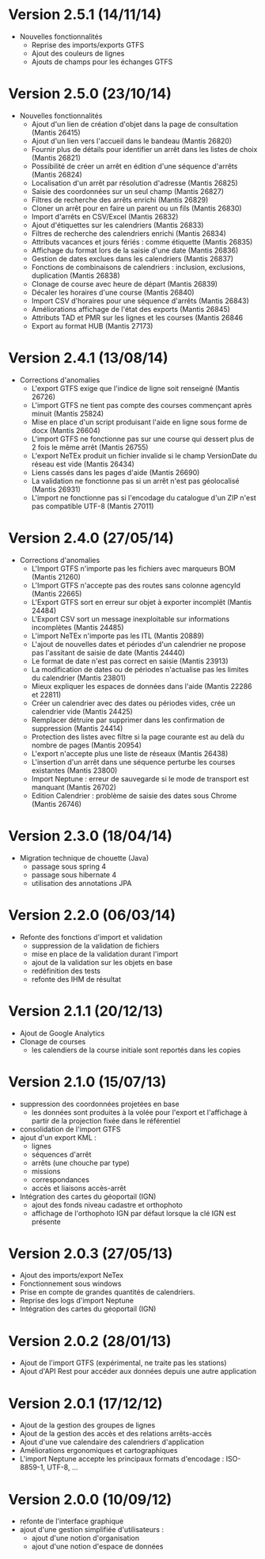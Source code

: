 # Version 2.5.1 (14/11/14)
* Nouvelles fonctionnalités
  * Reprise des imports/exports GTFS
  * Ajout des couleurs de lignes
  * Ajouts de champs pour les échanges GTFS 

# Version 2.5.0 (23/10/14)
* Nouvelles fonctionnalités
  * Ajout d'un lien de création d'objet dans la page de consultation (Mantis 26415)
  * Ajout d'un lien vers l'accueil dans le bandeau (Mantis 26820)
  * Fournir plus de détails pour identifier un arrêt dans les listes de choix (Mantis 26821)
  * Possibilité de créer un arrêt en édition d'une séquence d'arrêts (Mantis 26824)
  * Localisation d'un arrêt par résolution d'adresse (Mantis 26825)
  * Saisie des coordonnées sur un seul champ (Mantis 26827)
  * Filtres de recherche des arrêts enrichi (Mantis 26829) 
  * Cloner un arrêt pour en faire un parent ou un fils (Mantis 26830)
  * Import d'arrêts en CSV/Excel (Mantis 26832)
  * Ajout d'étiquettes sur les calendriers (Mantis 26833)
  * Filtres de recherche des calendriers enrichi (Mantis 26834)
  * Attributs vacances et jours fériés : comme étiquette (Mantis 26835)
  * Affichage du format lors de la saisie d'une date (Mantis 26836)
  * Gestion de dates exclues dans les calendriers (Mantis 26837)
  * Fonctions de combinaisons de calendriers : inclusion, exclusions, duplication (Mantis 26838)
  * Clonage de course avec heure de départ (Mantis 26839)
  * Décaler les horaires d'une course (Mantis 26840)
  * Import CSV d'horaires pour une séquence d'arrêts (Mantis 26843)
  * Améliorations affichage de l'état des exports (Mantis 26845)
  * Attributs TAD et PMR sur les lignes et les courses (Mantis 26846
  * Export au format HUB (Mantis 27173)

# Version 2.4.1 (13/08/14)
* Corrections d'anomalies
  * L'export GTFS exige que l'indice de ligne soit renseigné (Mantis 26726)
  * L'import GTFS ne tient pas compte des courses commençant après minuit (Mantis 25824)
  * Mise en place d'un script produisant l'aide en ligne sous forme de docx (Mantis 26604)
  * L'import GTFS ne fonctionne pas sur une course qui dessert plus de 2 fois le même arrêt (Mantis 26755)
  * L'export NeTEx produit un fichier invalide si le champ VersionDate du réseau est vide (Mantis 26434)
  * Liens cassés dans les pages d'aide (Mantis 26690)
  * La validation ne fonctionne pas si un arrêt n'est pas géolocalisé (Mantis 26931) 
  * L'import ne fonctionne pas si l'encodage du catalogue d'un ZIP n'est pas compatible UTF-8 (Mantis 27011) 

# Version 2.4.0 (27/05/14)
* Corrections d'anomalies
  * L'Import GTFS n'importe pas les fichiers avec marqueurs BOM (Mantis 21260)
  * L'Import GTFS n'accepte pas des routes sans colonne agencyId (Mantis 22665)
  * L'Export GTFS sort en erreur sur objet à exporter incomplêt (Mantis 24484)
  * L'Export CSV sort un message inexploitable sur informations incomplètes (Mantis 24485)
  * L'import NeTEx n'importe pas les ITL (Mantis 20889)
  * L'ajout de nouvelles dates et périodes d'un calendrier ne propose pas l'assitant de saisie de date (Mantis 24440)
  * Le format de date n'est pas correct en saisie (Mantis 23913)
  * La modification de dates ou de périodes n'actualise pas les limites du calendrier (Mantis 23801)
  * Mieux expliquer les espaces de données dans l'aide (Mantis 22286 et 22811)
  * Créer un calendrier avec des dates ou périodes vides, crée un calendrier vide (Mantis 24425)
  * Remplacer détruire par supprimer dans les confirmation de suppression (Mantis 24414)
  * Protection des listes avec filtre si la page courante est au delà du nombre de pages (Mantis 20954)
  * L'export n'accepte plus une liste de réseaux (Mantis 26438)
  * L'insertion d'un arrêt dans une séquence perturbe les courses existantes (Mantis 23800)
  * Import Neptune : erreur de sauvegarde si le mode de transport est manquant (Mantis 26702)
  * Edition Calendrier : problème de saisie des dates sous Chrome (Mantis 26746)

# Version 2.3.0 (18/04/14)
* Migration technique de chouette (Java)
  * passage sous spring 4
  * passage sous hibernate 4
  * utilisation des annotations JPA

# Version 2.2.0 (06/03/14)
* Refonte des fonctions d'import et validation
  * suppression de la validation de fichiers
  * mise en place de la validation durant l'import
  * ajout de la validation sur les objets en base
  * redéfinition des tests
  * refonte des IHM de résultat

# Version 2.1.1 (20/12/13)
* Ajout de Google Analytics
* Clonage de courses
  * les calendiers de la course initiale sont reportés dans les copies

# Version 2.1.0 (15/07/13)
* suppression des coordonnées projetées en base
  * les données sont produites à la volée pour l'export et l'affichage à partir de la projection fixée dans le référentiel
* consolidation de l'import GTFS
* ajout d'un export KML :
  * lignes
  * séquences d'arrêt
  * arrêts (une chouche par type)
  * missions
  * correspondances
  * accès et liaisons accès-arrêt
* Intégration des cartes du géoportail (IGN)
  * ajout des fonds niveau cadastre et orthophoto
  * affichage de l'orthophoto IGN par défaut lorsque la clé IGN est présente

# Version 2.0.3 (27/05/13)
* Ajout des imports/export NeTex
* Fonctionnement sous windows
* Prise en compte de grandes quantités de calendriers.
* Reprise des logs d'import Neptune
* Intégration des cartes du géoportail (IGN)

# Version 2.0.2 (28/01/13)
* Ajout de l'import GTFS (expérimental, ne traite pas les stations)
* Ajout d'API Rest pour accéder aux données depuis une autre application

# Version 2.0.1 (17/12/12)
* Ajout de la gestion des groupes de lignes
* Ajout de la gestion des accès et des relations arrêts-accès
* Ajout d'une vue calendaire des calendriers d'application
* Améliorations ergonomiques et cartographiques
* L'import Neptune accepte les principaux formats d'encodage : ISO-8859-1, UTF-8, ...

# Version 2.0.0 (10/09/12)
* refonte de l'interface graphique
* ajout d'une gestion simplifiée d'utilisateurs :
  * ajout d'une notion d'organisation
  * ajout d'une notion d'espace de données

